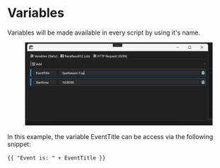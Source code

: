 # Variables

Variables will be made available in every script by using it's name.&#x20;

<figure><img src="../../.gitbook/assets/image (4).png" alt=""><figcaption></figcaption></figure>

In this example, the variable EventTitle can be access via the following snippet:

```
{{ "Event is: " + EventTitle }}
```
